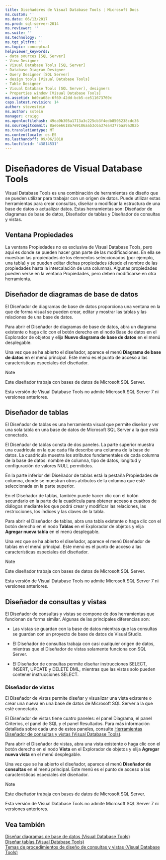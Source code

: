 ```yaml
---
title: Diseñadores de Visual Database Tools | Microsoft Docs
ms.custom: ''
ms.date: 06/13/2017
ms.prod: sql-server-2014
ms.reviewer: ''
ms.suite: ''
ms.technology: ''
ms.tgt_pltfrm: ''
ms.topic: conceptual
helpviewer_keywords:
- data sources [SQL Server]
- View Designer
- Visual Database Tools [SQL Server]
- Database Diagram Designer
- Query Designer [SQL Server]
- design tools [Visual Database Tools]
- Table Designer
- Visual Database Tools [SQL Server], designers
- Properties window [Visual Database Tools]
ms.assetid: bd0ca68e-6f69-42dd-bcb5-ce511673769c
caps.latest.revision: 14
author: stevestein
ms.author: sstein
manager: craigg
ms.openlocfilehash: 49ea9b305a1713a3c225cb3f4edb8505238cdc36
ms.sourcegitcommit: 8ae6e6618a7e9186aab3c6a37ea43776aa9a382b
ms.translationtype: MT
ms.contentlocale: es-ES
ms.lasthandoff: 09/06/2018
ms.locfileid: "43814531"
---
```

# <a name="visual-database-tool-designers"></a>Diseñadores de Visual Database Tools
  Visual Database Tools es una combinación de herramientas de diseño que se pueden utilizar para trabajar con un origen de datos. Puede utilizar estas herramientas para crear consultas, diseñar o modificar la estructura de una base de datos o actualizar datos. Estas herramientas son: Diseñador de diagramas de base de datos, Diseñador de tablas y Diseñador de consultas y vistas.  
  
## <a name="properties-window"></a>Ventana Propiedades  
 La ventana Propiedades no es exclusiva de Visual Database Tools, pero aquí es donde se pueden hacer gran parte de las modificaciones. En ella se muestran las propiedades de los elementos seleccionados (por ejemplo, una tabla) y se pueden editar dichas propiedades (desde el nombre de las propiedades hasta la intercalación de una columna). Algunas propiedades pueden verse en la ventana Propiedades, pero deben modificarse en otra herramienta.  
  
## <a name="database-diagram-designer"></a>Diseñador de diagramas de base de datos  
 El Diseñador de diagramas de base de datos proporciona una ventana en la que de forma visual se pueden crear, editar y mostrar las tablas y las relaciones de una base de datos.  
  
 Para abrir el Diseñador de diagramas de base de datos, abra un diagrama existente o haga clic con el botón derecho en el nodo Base de datos en el Explorador de objetos y elija **Nuevo diagrama de base de datos** en el menú desplegable.  
  
 Una vez que se ha abierto el diseñador, aparece el menú **Diagrama de base de datos** en el menú principal. Este menú es el punto de acceso a las características especiales del diseñador.  
  
> [!NOTE]  
>  Este diseñador trabaja con bases de datos de Microsoft SQL Server.  
>   
>  Esta versión de Visual Database Tools no admite Microsoft SQL Server 7 ni versiones anteriores.  
  
## <a name="table-designer"></a>Diseñador de tablas  
 El Diseñador de tablas es una herramienta visual que permite diseñar y ver una sola tabla en una base de datos de Microsoft SQL Server a la que está conectado.  
  
 El Diseñador de tablas consta de dos paneles. La parte superior muestra una cuadrícula en la que cada fila describe una columna de la base de datos. La cuadrícula muestra los atributos fundamentales de cada columna de la base de datos: nombre de columna, tipo de datos, longitud y configuración de valores NULL permitidos.  
  
 En la parte inferior del Diseñador de tablas está la pestaña Propiedades de columna, donde se muestran otros atributos de la columna que esté seleccionada en la parte superior.  
  
 En el Diseñador de tablas, también puede hacer clic con el botón secundario en la parte de la cuadrícula para obtener acceso a cuadros de diálogos mediante los que podrá crear y modificar las relaciones, las restricciones, los índices y las claves de la tabla.  
  
 Para abrir el Diseñador de tablas, abra una tabla existente o haga clic con el botón derecho en el nodo **Tablas** en el Explorador de objetos y elija **Agregar nueva tabla** en el menú desplegable.  
  
 Una vez que se ha abierto el diseñador, aparece el menú Diseñador de tablas en el menú principal. Este menú es el punto de acceso a las características especiales del diseñador.  
  
> [!NOTE]  
>  Este diseñador trabaja con bases de datos de Microsoft SQL Server.  
>   
>  Esta versión de Visual Database Tools no admite Microsoft SQL Server 7 ni versiones anteriores.  
  
## <a name="query-and-view-designer"></a>Diseñador de consultas y vistas  
 El Diseñador de consultas y vistas se compone de dos herramientas que funcionan de forma similar. Algunas de las principales diferencias son:  
  
-   Las vistas se guardan con la base de datos mientras que las consultas se guardan con un proyecto de base de datos de Visual Studio.  
  
-   El Diseñador de consultas trabaja con casi cualquier origen de datos, mientras que el Diseñador de vistas solamente funciona con SQL Server.  
  
-   El Diseñador de consultas permite diseñar instrucciones SELECT, INSERT, UPDATE y DELETE DML, mientras que las vistas solo pueden contener instrucciones SELECT.  
  
### <a name="view-designer"></a>Diseñador de vistas  
 El Diseñador de vistas permite diseñar y visualizar una vista existente o crear una nueva en una base de datos de Microsoft SQL Server a la que esté conectado.  
  
 El Diseñador de vistas tiene cuatro paneles: el panel Diagrama, el panel Criterios, el panel de SQL y el panel Resultados. Para más información detallada sobre cada uno de estos paneles, consulte [Herramientas Diseñador de consultas y vistas &#40;Visual Database Tools&#41;](visual-database-tools.md).  
  
 Para abrir el Diseñador de vistas, abra una vista existente o haga clic con el botón derecho en el nodo **Vista** en el Explorador de objetos y elija **Agregar nueva vista** en el menú desplegable.  
  
 Una vez que se ha abierto el diseñador, aparece el menú **Diseñador de consultas** en el menú principal. Este menú es el punto de acceso a las características especiales del diseñador.  
  
> [!NOTE]  
>  Este diseñador trabaja con bases de datos de Microsoft SQL Server.  
>   
>  Esta versión de Visual Database Tools no admite Microsoft SQL Server 7 ni versiones anteriores.  
  
## <a name="see-also"></a>Vea también  
 [Diseñar diagramas de base de datos &#40;Visual Database Tools&#41;](design-database-diagrams-visual-database-tools.md)   
 [Diseñar tablas &#40;Visual Database Tools&#41;](design-tables-visual-database-tools.md)   
 [Temas de procedimientos de diseño de consultas y vistas &#40;Visual Database Tools&#41;](design-queries-and-views-how-to-topics-visual-database-tools.md)  
  
  
